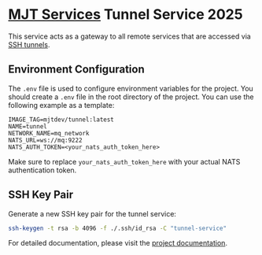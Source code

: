 # [MJT Services](https://github.com/mjt-services) Tunnel Service 2025

This service acts as a gateway to all remote services that are accessed via [SSH tunnels](https://en.wikipedia.org/wiki/Tunneling_protocol#:~:text=degraded%20transmission%20performance.-,Secure%20Shell%20tunneling,-%5Bedit%5D).

## Environment Configuration

The `.env` file is used to configure environment variables for the project. You should create a `.env` file in the root directory of the project. You can use the following example as a template:

```properties
IMAGE_TAG=mjtdev/tunnel:latest
NAME=tunnel
NETWORK_NAME=mq_network
NATS_URL=ws://mq:9222
NATS_AUTH_TOKEN=<your_nats_auth_token_here>
```

Make sure to replace `your_nats_auth_token_here` with your actual NATS authentication token.

## SSH Key Pair

Generate a new SSH key pair for the tunnel service:

```bash
ssh-keygen -t rsa -b 4096 -f ./.ssh/id_rsa -C "tunnel-service"
```

For detailed documentation, please visit the [project documentation](https://mjt-services.github.io/tunnel-service-2025/).